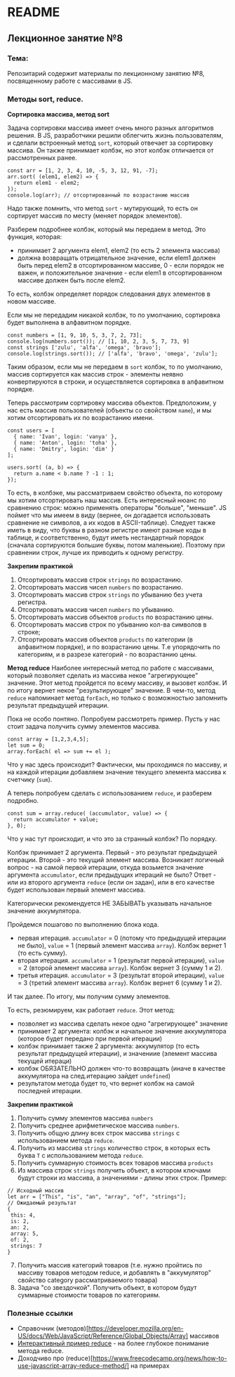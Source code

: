 # README

## Лекционное занятие №8

### Тема:

Репозитарий содержит материалы по лекционному занятию №8, посвященному работе с массивами в JS.

### Методы sort, reduce.

**Сортировка массива, метод sort**

Задача сортировки массива имеет очень много разных алгоритмов решения. В JS, разработчики решили облегчить жизнь пользователям, и сделали встроенный метод `sort`, который отвечает за сортировку массива. Он также принимает колбэк, но этот колбэк отличается от рассмотренных ранее.

```
const arr = [1, 2, 3, 4, 10, -5, 3, 12, 91, -7];
arr.sort( (elem1, elem2) => {
  return elem1 - elem2;
});
console.log(arr); // отсортированный по возрастанию массив
```

Надо также помнить, что метод `sort` - мутирующий, то есть он сортирует массив по месту (меняет порядок элементов).

Разберем подробнее колбэк, который мы передаем в метод. Это функция, которая:
 - принимает 2 аргумента elem1, elem2 (то есть 2 элемента массива)
 - должна возвращать отрицательное значение, если elem1 должен быть перед elem2 в отсортированном массиве, 0 - если порядок не важен, и положительное значение - если elem1 в отсортированном массиве должен быть после elem2.

То есть, колбэк определяет порядок следования двух элементов в новом массиве.

Если мы не передадим никакой колбэк, то по умолчанию, сортировка будет выполнена в алфавитном порядке.

```
const numbers = [1, 9, 10, 5, 3, 7, 2, 73];
console.log(numbers.sort()); // [1, 10, 2, 3, 5, 7, 73, 9]
const strings ['zulu', 'alfa', 'omega', 'bravo'];
console.log(strings.sort()); // ['alfa', 'bravo', 'omega', 'zulu'];
```

Таким образом, если мы не передаем в `sort` колбэк, то по умолчанию, массив сортируется как массив строк - элементы неявно конвертируются в строки, и осуществляется сортировка в алфавитном порядке.

Теперь рассмотрим сортировку массива объектов. Предположим, у нас есть массив пользователей (объекты со свойством `name`), и мы хотим отсортировать их по возрастанию имени.

```
const users = [
  { name: 'Ivan', login: 'vanya' },
  { name: 'Anton', login: 'toha' },
  { name: 'Dmitry', login: 'dim' }
];

users.sort( (a, b) => {
  return a.name < b.name ? -1 : 1;
});
```

То есть, в колбэке, мы рассматриваем свойство объекта, по которому мы хотим отсортировать наш массив. Есть интересный нюанс по сравнению строк: можно применять операторы "больше", "меньше". JS поймет что мы имеем в виду (вернее, он догадается использовать сравнение не символов, а их кодов в ASCII-таблице). Следует также иметь в виду, что буквы в разном регистре имеют разные коды в таблице, и соответственно, будут иметь нестандартный порядок (сначала сортируются большие буквы, потом маленькие). Поэтому при сравнении строк, лучше их приводить к одному регистру.

**Закрепим практикой**
1. Отсортировать массив строк `strings` по возрастанию.
2. Отсортировать массив чисел `numbers` по возрастанию.
3. Отсортировать массив строк `strings` по убыванию без учета регистра.
4. Отсортировать массив чисел `numbers` по убыванию.
5. Отсортировать массив объектов `products` по возрастанию цены.
6. Отсортировать массив строк по убыванию кол-ва символов в строке;
7. Отсортировать массив объектов `products` по категории (в алфавитном порядке), и по возрастанию цены. Т.е упорядочить по категориям, и в разрезе категорий - по возрастанию цены.

**Метод reduce**
Наиболее интересный метод по работе с массивами, который позволяет сделать из массива некое "агрегирующее" значение. Этот метод пройдется по всему массиву, и вызовет колбэк. И по итогу вернет некое "результирующее" значение. В чем-то, метод `reduce` напоминает метод `forEach`, но только с возможностью запомнить результат предыдущей итерации.

Пока не особо понтяно. Попробуем рассмотреть пример. Пусть у нас стоит задача получить сумму элементов массива.

```
const array = [1,2,3,4,5];
let sum = 0;
array.forEach( el => sum += el );
```

Что у нас здесь происходит? Фактически, мы проходимся по массиву, и на каждой итерации добавляем значение текущего элемента массива к счетчику (`sum`).

А теперь попробуем сделать с использованием `reduce`, и разберем подробно.
```
const sum = array.reduce( (accumulator, value) => {
  return accumulator + value;
}, 0);
```

Что у нас тут происходит, и что это за странный колбэк? По порядку.

Колбэк принимает 2 аргумента. Первый - это результат предыдущей итерации. Второй - это текущий элемент массива. Возникает логичный вопрос - на самой первой итерации, откуда возьмется значение аргумента `accumulator`, если предыдущих итераций не было? Ответ - или из второго аргумента `reduce` (если он задан), или в его качестве будет использован первый элемент массива.

Категорически рекомендуется НЕ ЗАБЫВАТЬ указывать начальное значение аккумулятора.

Пройдемся пошагово по выполнению блока кода.
- первая итерация. `accumulator` = 0 (потому что предыдущей итерации не было), `value` = 1 (первый элемент массива `array`). Колбэк вернет 1 (то есть сумму).
- вторая итерация. `accumulator` = 1 (результат первой итерации), `value` = 2 (второй элемент массива `array`). Колбэк вернет 3 (сумму 1 и 2).
- третья итерация. `accumulator` = 3 (результат второй итерации), `value` = 3 (третий элемент массива `array`). Колбэк вернет 6 (сумму 1 и 2).

И так далее. По итогу, мы получим сумму элементов.

То есть, резюмируем, как работает `reduce`. Этот метод:
 - позволяет из массива сделать некое одно "агрегирующее" значение
 - принимает 2 аргумента: колбэк и начальное значение аккумулятора (которое будет передано при первой итерации)
 - колбэк принимает также 2 аргумента: аккумулятор (то есть результат предыдущей итерации), и значениие (элемент массива текущей итераци)
 - колбэк ОБЯЗАТЕЛЬНО должен что-то возвращать (иначе в качестве аккумулятора на след.итерацию зайдет `undefined`)
 - результатом метода будет то, что вернет колбэк на самой последней итерации.

**Закрепим практикой**
1. Получить сумму элементов массива `numbers`
2. Получить среднее арифметическое массива `numbers`.
3. Получить общую длину всех строк массива `strings` с использованием метода `reduce`.
4. Получить из массива `strings` количество строк, в которых есть буква `T` с использованием метода `reduce`.
5. Получить суммарную стоимость всех товаров массива `products`
6. Из массива строк `strings` получить объект, в котором ключами будут строки из массива, а значениями - длины этих строк. Пример:
 ```
 // Исходный массив
 let arr = ["This", "is", "an", "array", "of", "strings"];
 // Ожидаемый результат
 {
  this: 4,
  is: 2,
  an: 2,
  array: 5,
  of: 2,
  strings: 7
 }
 ```
7. Получить массив категорий товаров (т.е. нужно пройтись по массиву товаров методом reduce, и добавлять в "аккумулятор" свойство category рассматриваемого товара)
8. Задача "со звездочкой". Получить объект, в котором будут суммарные стоимости товаров по категориям.


### Полезные ссылки
 - Справочник (методов)[https://developer.mozilla.org/en-US/docs/Web/JavaScript/Reference/Global_Objects/Array] массивов
 - [Интерактивный пример reduce](https://doka.guide/js/array-reduce/) - на более глубокое понимание метода reduce.
 - Доходчиво про (reduce)[https://www.freecodecamp.org/news/how-to-use-javascript-array-reduce-method/] на примерах